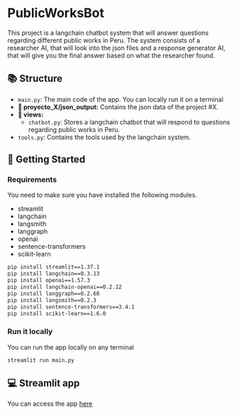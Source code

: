 # PublicWorksBot
This project is a langchain chatbot system that will answer questions regarding different public works in Peru. The system consists of a researcher AI, that will look into the json files and a response generator AI, that will give you the final answer based on what the researcher found.

## 📚 Structure
- `main.py`: The main code of the app. You can locally run it on a terminal
- **📁 proyecto_X/json_output:** Contains the json data of the project #X.
- **📁 views:**
  - `chatbot.py`: Stores a langchain chatbot that will respond to questions regarding public works in Peru.
- `tools.py`: Contains the tools used by the langchain system.

## 💬 Getting Started

### Requirements
You need to make sure you have installed the following modules.
- streamlit
- langchain
- langsmith
- langgraph
- openai
- sentence-transformers
- scikit-learn

```bash
pip install streamlit==1.37.1
pip install langchain==0.3.13
pip install openai==1.57.3
pip install langchain-openai==0.2.12
pip install langgraph==0.2.60
pip install langsmith==0.2.3 
pip install sentence-transformers==3.4.1
pip install scikit-learn==1.6.0
```

### Run it locally
You can run the app locally on any terminal

```bash
streamlit run main.py
```

## 💻 Streamlit app
You can access the app [here](https://publicworksbot.streamlit.app/)    

